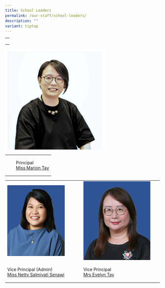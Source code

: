 ```yaml
---
title: School Leaders
permalink: /our-staff/school-leaders/
description: ""
variant: tiptap
---
```

<table><tbody><tr><td rowspan="1" colspan="1"><p></p></td></tr></tbody></table><div class="isomer-image-wrapper"><img style="width: 65%;" height="auto" width="100%" alt="" src="/images/Miss_Marion_Tay___no_flares__fringe_removed.png"></div><table><tbody><tr><td rowspan="1" colspan="1"><p></p></td><td rowspan="1" colspan="1"><p></p></td><td rowspan="1" colspan="1"><p>Principal<br><a href="mailto:marion_tay@schools.gov.sg" rel="noopener noreferrer" target="_blank"><u>Miss Marion Tay</u></a></p></td></tr></tbody></table><table><tbody><tr><td rowspan="1" colspan="1"><div class="isomer-image-wrapper"><img style="width:85%" height="auto" width="100%" src="/images/vpa.jpeg"></div></td><td rowspan="1" colspan="1"><p></p></td><td rowspan="1" colspan="1"><div class="isomer-image-wrapper"><img style="width:90%" height="auto" width="100%" src="/images/Mrs%20Evelyn%20Tay.jpeg"></div></td></tr><tr><td rowspan="1" colspan="1"><p>Vice Principal (Admin)<br><a href="mailto:netty_salmiyati_senawi@schools.gov.sg" rel="noopener noreferrer" target="_blank"><u>Miss Netty Salmiyati Senawi</u></a></p></td><td rowspan="1" colspan="1"><p></p></td><td rowspan="1" colspan="1"><p>Vice Principal<br><a href="mailto:evelyn_goh@schools.gov.sg" rel="noopener noreferrer" target="_blank"><u>Mrs Evelyn Tay</u></a></p></td></tr></tbody></table><p></p>